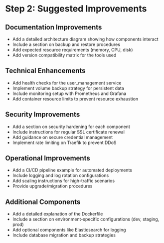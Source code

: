 # Step 2: Suggested Improvements

## Documentation Improvements

- Add a detailed architecture diagram showing how components interact
- Include a section on backup and restore procedures
- Add expected resource requirements (memory, CPU, disk)
- Add version compatibility matrix for the tools used

## Technical Enhancements

- Add health checks for the user_management service
- Implement volume backup strategy for persistent data
- Include monitoring setup with Prometheus and Grafana
- Add container resource limits to prevent resource exhaustion

## Security Improvements

- Add a section on security hardening for each component
- Include instructions for regular SSL certificate renewal
- Add guidance on secure credential management
- Implement rate limiting on Traefik to prevent DDoS

## Operational Improvements

- Add a CI/CD pipeline example for automated deployments
- Include logging and log rotation configurations
- Add scaling instructions for high-traffic scenarios
- Provide upgrade/migration procedures

## Additional Components

- Add a detailed explanation of the Dockerfile
- Include a section on environment-specific configurations (dev, staging, prod)
- Add optional components like Elasticsearch for logging
- Include database migration and backup strategies
